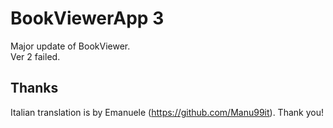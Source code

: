 # BookViewerApp 3
Major update of BookViewer.  
Ver 2 failed.

## Thanks
Italian translation is by Emanuele (https://github.com/Manu99it).
Thank you!

